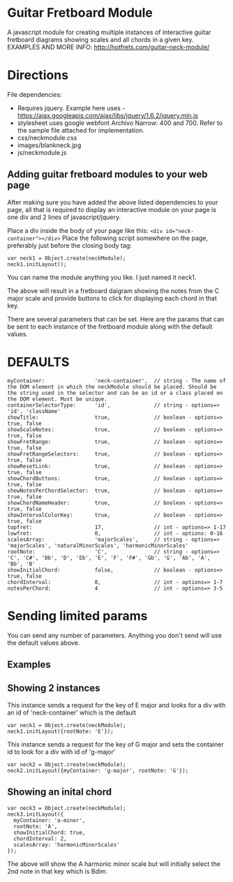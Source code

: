 Guitar Fretboard Module
=======================

A javascript module for creating multiple instances of interactive guitar fretboard diagrams showing scales and all chords in a given key.
EXAMPLES AND MORE INFO:
http://hotfrets.com/guitar-neck-module/

Directions
==========

File dependencies:
- Requires jquery. Example here uses - https://ajax.googleapis.com/ajax/libs/jquery/1.6.2/jquery.min.js
- stylesheet uses google webfont Archivo Narrow: 400 and 700. Refer to the sample file attached for implementation.
- css/neckmodule.css
- images/blankneck.jpg
- js/neckmodule.js

Adding guitar fretboard modules to your web page
------------------------------------------------
After making sure you have added the above listed dependencies to your page, all that is required to display an interactive module on your page is one div and 2 lines of javascript/jquery.

Place a div inside the body of your page like this:
```<div id="neck-container"></div>```
Place the following script somewhere on the page, preferably just before the closing body tag:
```
var neck1 = Object.create(neckModule);
neck1.initLayout();
```
You can name the module anything you like. I just named it neck1.

The above will result in a fretboard daigram showing the notes from the C major scale and provide buttons to click for displaying each chord in that key.

There are several parameters that can be set. Here are the params that can be sent to each instance of the fretboard module along with the default values.


DEFAULTS
========
```
myContainer:                'neck-container',  // string - The name of the DOM element in which the neckModule should be placed. Should be the string used in the selector and can be an id or a class placed on the DOM element. Must be unique.
containerSelectorType:      'id',              // string - options=> 'id', 'className'
showTitle:                  true,              // boolean - options=> true, false
showScaleNotes:             true,              // boolean - options=> true, false
showFretRange:              true,              // boolean - options=> true, false
showFretRangeSelectors:     true,              // boolean - options=> true, false
showResetLink:              true,              // boolean - options=> true, false
showChordButtons:           true,              // boolean - options=> true, false
showNotesPerChordSelector:  true,              // boolean - options=> true, false
showChordNameHeader:        true,              // boolean - options=> true, false
showIntervalColorKey:       true,              // boolean - options=> true, false
topfret:                    17,                // int - options=> 1-17
lowfret:                    0,                 // int - options: 0-16
scalesArray:                'majorScales',     // string - options=> 'majorScales', 'naturalMinorScales', 'harmonicMinorScales'
rootNote:                   'C',               // string - options=> 'C', 'C#', 'Db', 'D', 'Eb', 'E', 'F', 'F#', 'Gb', 'G', 'Ab', 'A', 'Bb', 'B'
showInitialChord:           false,             // boolean - options=> true, false
chordInterval:              0,                 // int - options=> 1-7
notesPerChord:              4                  // int - options=> 3-5
```
Sending limited params
======================
You can send any number of parameters. Anything you don't send will use the default values above.

Examples
--------

Showing 2 instances
-------------------

This instance sends a request for the key of E major and looks for a div with an id of 'neck-container' which is the default
```
var neck1 = Object.create(neckModule);
neck1.initLayout({rootNote: 'E'});
```

This instance sends a request for the key of G major and sets the container id to look for a div with id of 'g-major'
```
var neck2 = Object.create(neckModule);
neck2.initLayout({myContainer: 'g-major', rootNote: 'G'});
```

Showing an inital chord
-----------------------
```
var neck3 = Object.create(neckModule);
neck3.initLayout({
  myContainer: 'a-minor',
  rootNote: 'A',
  showInitialChord: true,
  chordInterval: 2,
  scalesArray: 'harmonicMinorScales'
});
 ```
The above will show the A harmonic minor scale but will initially select the 2nd note in that key which is Bdim.